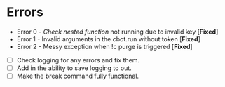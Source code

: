# Errors
* Error 0 - _Check nested function_ not running due to invalid key [__Fixed__]
* Error 1 - Invalid arguments in the cbot.run without token [__Fixed__]
* Error 2 - Messy exception when !c purge is triggered [__Fixed__]


- [ ] Check logging for any errors and fix them.
- [ ] Add in the ability to save logging to out.
- [ ] Make the break command fully functional.
